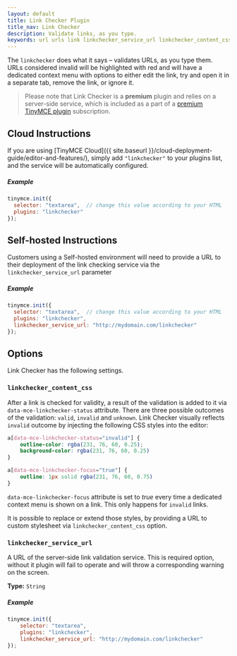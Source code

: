 ```yaml
---
layout: default
title: Link Checker Plugin
title_nav: Link Checker
description: Validate links, as you type.
keywords: url urls link linkchecker_service_url linkchecker_content_css
---
```


The `linkchecker` does what it says &ndash; validates URLs, as you type them. URLs considered invalid will be highlighted with red and will have a dedicated context menu with options to either edit the link, try and open it in a separate tab, remove the link, or ignore it.

> Please note that Link Checker is a **premium** plugin and relies on a server-side service, which is included as a part of a [premium TinyMCE plugin](https://www.tinymce.com/pricing/) subscription.


## Cloud Instructions

If you are using [TinyMCE Cloud]({{ site.baseurl }}/cloud-deployment-guide/editor-and-features/), simply add `"linkchecker"` to your plugins list, and the service will be automatically configured.

##### Example

```js
tinymce.init({
  selector: "textarea",  // change this value according to your HTML
  plugins: "linkchecker"
});
```

## Self-hosted Instructions

Customers using a Self-hosted environment will need to provide a URL to their deployment of the link checking service via the `linkchecker_service_url` parameter

##### Example

```js
tinymce.init({
  selector: "textarea",  // change this value according to your HTML
  plugins: "linkchecker",
  linkchecker_service_url: "http://mydomain.com/linkchecker"
});
```

## Options

Link Checker has the following settings.

### `linkchecker_content_css`

After a link is checked for validity, a result of the validation is added to it via `data-mce-linkchecker-status` attribute. There are three possible outcomes of the validation: `valid`, `invalid` and `unknown`. Link Checker visually reflects `invalid` outcome by injecting the following CSS styles into the editor:

```css
a[data-mce-linkchecker-status="invalid"] {
    outline-color: rgba(231, 76, 60, 0.25);
    background-color: rgba(231, 76, 60, 0.25)
}

a[data-mce-linkchecker-focus="true"] {
    outline: 1px solid rgba(231, 76, 60, 0.75)
}
```

`data-mce-linkchecker-focus` attribute is set to *true* every time a dedicated context menu is shown on a link. This only happens for `invalid` links.

It is possible to replace or extend those styles, by providing a URL to custom stylesheet via `linkchecker_content_css` option.


### `linkchecker_service_url`

A URL of the server-side link validation service. This is required option, without it plugin will fail to operate and will throw a corresponding warning on the screen.

**Type:** `String`

##### Example

```js
tinymce.init({
    selector: "textarea",
    plugins: "linkchecker",
    linkchecker_service_url: "http://mydomain.com/linkchecker"
});
```
